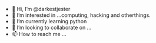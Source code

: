 - 👋 Hi, I’m @darkestjester
- 👀 I’m interested in ...computing, hacking and otherthings.
- 🌱 I’m currently learning python
- 💞️ I’m looking to collaborate on ...
- 📫 How to reach me ...

<!---
darkestjester/darkestjester is a ✨ special ✨ repository because its `README.md` (this file) appears on your GitHub profile.
You can click the Preview link to take a look at your changes.
--->

